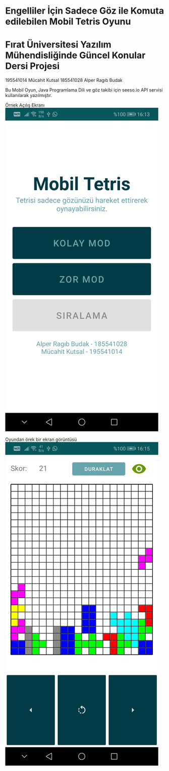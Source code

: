 # Engelliler İçin Sadece Göz ile Komuta edilebilen Mobil Tetris Oyunu 
# Fırat Üniversitesi Yazılım Mühendisliğinde Güncel Konular Dersi Projesi
195541014 Mücahit Kutsal
185541028 Alper Ragıb Budak

Bu Mobil Oyun, Java Programlama Dili ve göz takibi için seeso.io API servisi kullanılarak yazılmıştır.

Örnek Açılış Ekranı
![](Screenshot_1.jpg?raw=true)


Oyundan örek bir ekran görüntüsü
![](Screenshot_2.jpg?raw=true)

